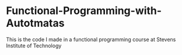 # Functional-Programming-with-Autotmatas
This is the code I made in a functional programming course at Stevens Institute of Technology
